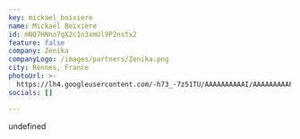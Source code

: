```yaml
---
key: mickael_boixiere
name: Mickaël Boixière
id: mNQ7HNno7qX2c1n3xmUl9P2nstx2
feature: false
company: Zenika
companyLogo: /images/partners/Zenika.png
city: Rennes, France
photoUrl: >-
  https://lh4.googleusercontent.com/-h73_-7z51TU/AAAAAAAAAAI/AAAAAAAAAFU/cmaMWCY_6V8/photo.jpg
socials: []

---
```


undefined